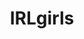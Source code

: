 ---
title: IRLgirls
crosslinks:
- Ifyouhadtopickone
- NSFWhailcorporate
- FestivalSluts
- PrettyGirls
- ChavGirls
- BeautyQueens
- MirrorSelfie
---